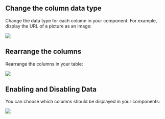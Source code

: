 ## Change the column data type

Change the data type for each column in your component. For example, display the URL of a picture as an image:

![](https://gblobscdn.gitbook.com/assets%2F-LQ08RFAKZvFADEiXKFy%2F-MkLMYHr5-4poYmffLsc%2F-MkLNKbzmq7FV0I_tQzb%2Ftestgif83.gif?alt=media&token=93c6eccc-4b74-47b9-8359-2cb992d3ac9e)

## Rearrange the columns

Rearrange the columns in your table:

![](https://gblobscdn.gitbook.com/assets%2F-LQ08RFAKZvFADEiXKFy%2F-MkLMYHr5-4poYmffLsc%2F-MkLMtFm531pGQDAFb1J%2Ftestgif82.gif?alt=media&token=88e3e5e3-d2ca-4d2c-847f-fc5bd333616d)

## Enabling and Disabling Data

You can choose which columns should be displayed in your components:

![](https://gblobscdn.gitbook.com/assets%2F-LQ08RFAKZvFADEiXKFy%2F-MjehuplWWd6OK_2hI_D%2F-Mjel8tSRCRhfMhmMk2u%2Ftestgif43.gif?alt=media&token=174adf47-d7d9-49f9-a83e-72c4ce31ff9d)

